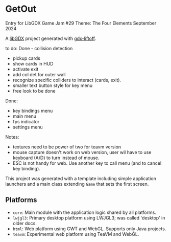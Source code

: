 # GetOut

Entry for LibGDX Game Jam #29
Theme: The Four Elements
September 2024

A [libGDX](https://libgdx.com/) project generated with [gdx-liftoff](https://github.com/libgdx/gdx-liftoff).




to do:
Done - collision detection
- pickup cards
- show cards in HUD
- activate exit
- add col det for outer wall
- recognize specific colliders to interact (cards, exit).
- smaller text button style for key menu
- free look to be done

Done:
- key bindings menu
- main menu
- fps indicator
- settings menu


Notes:
- textures need to be power of two for teavm version
- mouse capture doesn't work on web version, user wil have to use keyboard (A/D) to turn instead of mouse.
- ESC is not handy for web. Use another key to call menu (and to cancel key binding).



This project was generated with a template including simple application launchers and a main class extending `Game` that sets the first screen.

## Platforms

- `core`: Main module with the application logic shared by all platforms.
- `lwjgl3`: Primary desktop platform using LWJGL3; was called 'desktop' in older docs.
- `html`: Web platform using GWT and WebGL. Supports only Java projects.
- `teavm`: Experimental web platform using TeaVM and WebGL.
